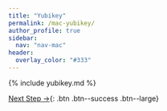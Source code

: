 ```yaml
---
title: "Yubikey"
permalink: /mac-yubikey/
author_profile: true
sidebar:
  nav: "nav-mac"
header:
  overlay_color: "#333"
---
```


{% include yubikey.md %}

[Next Step &rarr;](/mac-vpn/){: .btn .btn--success .btn--large}